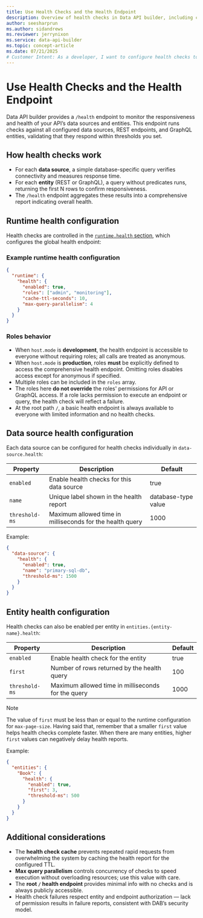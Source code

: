 ```yaml
---
title: Use Health Checks and the Health Endpoint
description: Overview of health checks in Data API builder, including configuration and usage of the /health endpoint.
author: seesharprun
ms.author: sidandrews
ms.reviewer: jerrynixon
ms.service: data-api-builder
ms.topic: concept-article
ms.date: 07/21/2025
# Customer Intent: As a developer, I want to configure health checks to monitor data sources and endpoints via the /health endpoint.
---
```


# Use Health Checks and the Health Endpoint

Data API builder provides a `/health` endpoint to monitor the responsiveness and health of your API’s data sources and entities. This endpoint runs checks against all configured data sources, REST endpoints, and GraphQL entities, validating that they respond within thresholds you set.

## How health checks work

* For each **data source**, a simple database-specific query verifies connectivity and measures response time.
* For each **entity** (REST or GraphQL), a query without predicates runs, returning the first N rows to confirm responsiveness.
* The `/health` endpoint aggregates these results into a comprehensive report indicating overall health.

## Runtime health configuration

Health checks are controlled in the [`runtime.health` section](../../configuration/runtime.md#health-runtime), which configures the global health endpoint:

### Example runtime health configuration

```json
{
  "runtime": {
    "health": {
      "enabled": true,
      "roles": ["admin", "monitoring"],
      "cache-ttl-seconds": 10,
      "max-query-parallelism": 4
    }
  }
}
```

### Roles behavior

* When `host.mode` is **development**, the health endpoint is accessible to everyone without requiring roles; all calls are treated as anonymous.
* When `host.mode` is **production**, roles **must** be explicitly defined to access the comprehensive health endpoint. Omitting roles disables access except for anonymous if specified.
* Multiple roles can be included in the `roles` array.
* The roles here **do not override** the roles' permissions for API or GraphQL access. If a role lacks permission to execute an endpoint or query, the health check will reflect a failure.
* At the root path `/`, a basic health endpoint is always available to everyone with limited information and no health checks.

## Data source health configuration

Each data source can be configured for health checks individually in `data-source.health`:

| Property       | Description                                               | Default             |
| -------------- | --------------------------------------------------------- | ------------------- |
| `enabled`      | Enable health checks for this data source                 | true                |
| `name`         | Unique label shown in the health report                   | database-type value |
| `threshold-ms` | Maximum allowed time in milliseconds for the health query | 1000                |

Example:

```json
{
  "data-source": {
    "health": {
      "enabled": true,
      "name": "primary-sql-db",
      "threshold-ms": 1500
    }
  }
}
```

## Entity health configuration

Health checks can also be enabled per entity in `entities.{entity-name}.health`:

| Property       | Description                                        | Default |
| -------------- | -------------------------------------------------- | ------- |
| `enabled`      | Enable health check for the entity                 | true    |
| `first`        | Number of rows returned by the health query        | 100     |
| `threshold-ms` | Maximum allowed time in milliseconds for the query | 1000    |

> [!NOTE]
> The value of `first` must be less than or equal to the runtime configuration for `max-page-size`. Having said that, remember that a smaller `first` value helps health checks complete faster. When there are many entities, higher `first` values can negatively delay health reports. 

Example:

```json
{
  "entities": {
    "Book": {
      "health": {
        "enabled": true,
        "first": 3,
        "threshold-ms": 500
      }
    }
  }
}
```

## Additional considerations

* The **health check cache** prevents repeated rapid requests from overwhelming the system by caching the health report for the configured TTL.
* **Max query parallelism** controls concurrency of checks to speed execution without overloading resources; use this value with care.
* The **root `/` health endpoint** provides minimal info with no checks and is always publicly accessible.
* Health check failures respect entity and endpoint authorization — lack of permission results in failure reports, consistent with DAB’s security model.

